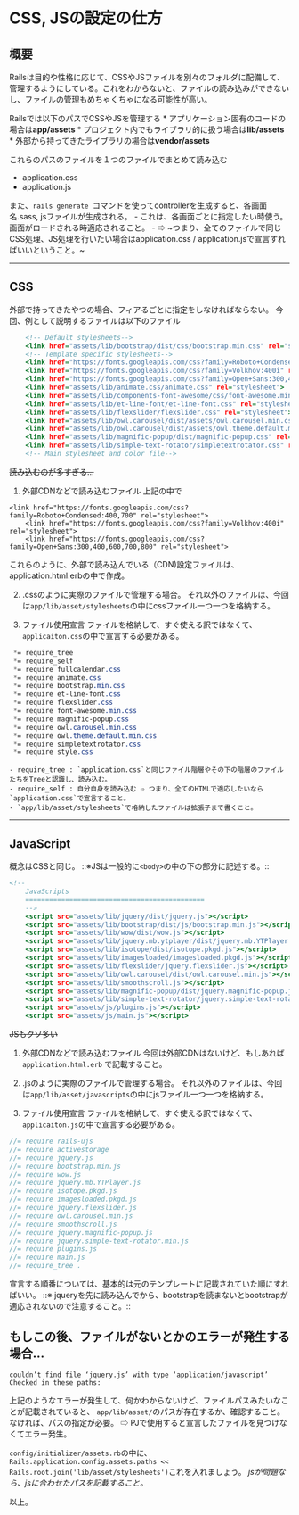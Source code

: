 # CSS, JSの設定の仕方
## 概要
Railsは目的や性格に応じて、CSSやJSファイルを別々のフォルダに配備して、管理するようにしている。これをわからないと、ファイルの読み込みができないし、ファイルの管理もめちゃくちゃになる可能性が高い。

 Railsでは以下のパスでCSSやJSを管理する
	* アプリケーション固有のコードの場合は**app/assets**
	* プロジェクト内でもライブラリ的に扱う場合は**lib/assets**
	* 外部から持ってきたライブラリの場合は**vendor/assets**

これらのパスのファイルを１つのファイルでまとめて読み込む

- application.css
-  application.js

また、`rails generate `コマンドを使ってcontrollerを生成すると、各画面名.sass, jsファイルが生成される。
	- これは、各画面ごとに指定したい時使う。画面がロードされる時適応されること。
		- ⇨ ~つまり、全てのファイルで同じCSS処理、JS処理を行いたい場合はapplication.css / application.jsで宣言すればいいということ。~
- - - -


## CSS

外部で持ってきたやつの場合、フィアるごとに指定をしなければならない。
今回、例として説明するファイルは以下のファイル
```result.html
    <!-- Default stylesheets-->
    <link href="assets/lib/bootstrap/dist/css/bootstrap.min.css" rel="stylesheet">
    <!-- Template specific stylesheets-->
    <link href="https://fonts.googleapis.com/css?family=Roboto+Condensed:400,700" rel="stylesheet">
    <link href="https://fonts.googleapis.com/css?family=Volkhov:400i" rel="stylesheet">
    <link href="https://fonts.googleapis.com/css?family=Open+Sans:300,400,600,700,800" rel="stylesheet">
    <link href="assets/lib/animate.css/animate.css" rel="stylesheet">
    <link href="assets/lib/components-font-awesome/css/font-awesome.min.css" rel="stylesheet">
    <link href="assets/lib/et-line-font/et-line-font.css" rel="stylesheet">
    <link href="assets/lib/flexslider/flexslider.css" rel="stylesheet">
    <link href="assets/lib/owl.carousel/dist/assets/owl.carousel.min.css" rel="stylesheet">
    <link href="assets/lib/owl.carousel/dist/assets/owl.theme.default.min.css" rel="stylesheet">
    <link href="assets/lib/magnific-popup/dist/magnific-popup.css" rel="stylesheet">
    <link href="assets/lib/simple-text-rotator/simpletextrotator.css" rel="stylesheet">
    <!-- Main stylesheet and color file-->
```
~~読み込むのが多すぎる…~~

1. 外部CDNなどで読み込むファイル
上記の中で
```
<link href="https://fonts.googleapis.com/css?family=Roboto+Condensed:400,700" rel="stylesheet">
    <link href="https://fonts.googleapis.com/css?family=Volkhov:400i" rel="stylesheet">
    <link href="https://fonts.googleapis.com/css?family=Open+Sans:300,400,600,700,800" rel="stylesheet">
```
これらのように、外部で読み込んでいる（CDN)設定ファイルは、application.html.erbの中で作成。

2. .cssのように実際のファイルで管理する場合。
それ以外のファイルは、今回は`app/lib/asset/stylesheets`の中にcssファイル一つ一つを格納する。

3. ファイル使用宣言
ファイルを格納して、すぐ使える訳ではなくて、`applicaiton.css`の中で宣言する必要がある。
```application.css
 *= require_tree 
 *= require_self
 *= require fullcalendar.css
 *= require animate.css
 *= require bootstrap.min.css
 *= require et-line-font.css
 *= require flexslider.css
 *= require font-awesome.min.css
 *= require magnific-popup.css
 *= require owl.carousel.min.css
 *= require owl.theme.default.min.css
 *= require simpletextrotator.css
 *= require style.css
```
	- require_tree : `application.css`と同じファイル階層やその下の階層のファイルたちをTreeと認識し、読み込む。
	- require_self : 自分自身を読み込む ⇨ つまり、全てのHTMLで適応したいなら`application.css`で宣言すること。
	- `app/lib/asset/stylesheets`で格納したファイルは拡張子まで書くこと。

- - - -



## JavaScript

概念はCSSと同じ。
::※JSは一般的に`<body>`の中の下の部分に記述する。::
```Result.html
<!--  
    JavaScripts
    =============================================
    -->
    <script src="assets/lib/jquery/dist/jquery.js"></script>
    <script src="assets/lib/bootstrap/dist/js/bootstrap.min.js"></script>
    <script src="assets/lib/wow/dist/wow.js"></script>
    <script src="assets/lib/jquery.mb.ytplayer/dist/jquery.mb.YTPlayer.js"></script>
    <script src="assets/lib/isotope/dist/isotope.pkgd.js"></script>
    <script src="assets/lib/imagesloaded/imagesloaded.pkgd.js"></script>
    <script src="assets/lib/flexslider/jquery.flexslider.js"></script>
    <script src="assets/lib/owl.carousel/dist/owl.carousel.min.js"></script>
    <script src="assets/lib/smoothscroll.js"></script>
    <script src="assets/lib/magnific-popup/dist/jquery.magnific-popup.js"></script>
    <script src="assets/lib/simple-text-rotator/jquery.simple-text-rotator.min.js"></script>
    <script src="assets/js/plugins.js"></script>
    <script src="assets/js/main.js"></script>

```
~~JSもクソ多い~~

1. 外部CDNなどで読み込むファイル
今回は外部CDNはないけど、もしあれば`application.html.erb`  で記載すること。

2. .jsのように実際のファイルで管理する場合。
それ以外のファイルは、今回は`app/lib/asset/javascripts`の中にjsファイル一つ一つを格納する。

3. ファイル使用宣言
ファイルを格納して、すぐ使える訳ではなくて、`applicaiton.js`の中で宣言する必要がある。
```application.js
//= require rails-ujs
//= require activestorage
//= require jquery.js
//= require bootstrap.min.js
//= require wow.js
//= require jquery.mb.YTPlayer.js
//= require isotope.pkgd.js
//= require imagesloaded.pkgd.js
//= require jquery.flexslider.js
//= require owl.carousel.min.js
//= require smoothscroll.js
//= require jquery.magnific-popup.js
//= require jquery.simple-text-rotator.min.js
//= require plugins.js
//= require main.js
//= require_tree .
```
宣言する順番については、基本的は元のテンプレートに記載されていた順にすればいい。
::※ jqueryを先に読み込んでから、bootstrapを読まないとbootstrapが適応されないので注意すること。::

## もしこの後、ファイルがないとかのエラーが発生する場合…
```
couldn’t find file ‘jquery.js’ with type ‘application/javascript’
Checked in these paths: 
```
上記のようなエラーが発生して、何かわからないけど、ファイルパスみたいなことが記載されていると、
`app/lib/asset/`のパスが存在するか、確認すること。
	なければ、パスの指定が必要。
	⇨ PJで使用すると宣言したファイルを見つけなくてエラー発生。

`config/initializer/assets.rb`の中に、
`Rails.application.config.assets.paths << Rails.root.join('lib/asset/stylesheets')`これを入れましょう。
*jsが問題なら、jsに合わせたパスを記載すること。*


以上。


